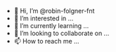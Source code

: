 - 👋 Hi, I’m @robin-folgner-fnt
- 👀 I’m interested in ...
- 🌱 I’m currently learning ...
- 💞️ I’m looking to collaborate on ...
- 📫 How to reach me ...

<!---
robin-folgner-fnt/robin-folgner-fnt is a ✨ special ✨ repository because its `README.md` (this file) appears on your GitHub profile.
You can click the Preview link to take a look at your changes.
--->
